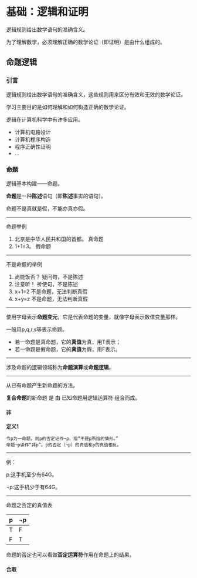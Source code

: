 # 基础：逻辑和证明 #


逻辑规则给出数学语句的准确含义。

为了理解数学，必须理解正确的数学论证（即证明）是由什么组成的。

## 命题逻辑 ##

### 引言 ###

逻辑规则给出数学语句的准确含义，这些规则用来区分有效和无效的数学论证。

学习主要目的是如何理解和如何构造正确的数学论证。

逻辑在计算机科学中有许多应用。

- 计算机电路设计
- 计算机程序构造
- 程序正确性证明
- ...

### 命题 ###


逻辑基本构建——命题。

**命题**是一种**陈述**语句（即**陈述**事实的语句）。

命题不是真就是假，不能亦真亦假。

---

命题举例

1. 北京是中华人民共和国的首都。 真命题
2. 1+1=3。 假命题

---

不是命题的举例

1. 尚能饭否？ 疑问句，不是陈述
2. 注意听！ 祈使句，不是陈述
3. x+1=2 不是命题，无法判断真假
4. x+y=z 不是命题，无法判断真假

---

使用字母表示**命题变元**，它是代表命题的变量，就像字母表示数值变量那样。

一般用p,q,r,s等表示命题。

- 若一命题是真命题，它的**真值**为真，用T表示；
- 若一命题是假命题，它的**真值**为假，用F表示。

---

涉及命题的逻辑领域称为**命题演算**或**命题逻辑**。

---

从已有命题产生新命题的方法。

**复合命题**的新命题 是 由 已知命题用逻辑运算符 组合而成。


#### 非 ####


**定义1** 

	令p为一命题，则p的否定记作¬p，指“不是p所指的情形。”
	命题¬p读作“非p”。p的否定（¬p）的真值和p的真值相反。

---

例：

p:这手机至少有64G。

¬p:这手机少于有64G。

---

命题之否定的真值表

p|¬p
---|---
T|F
F|T

命题的否定也可以看做**否定运算符**作用在命题上的结果。

#### 合取 ####